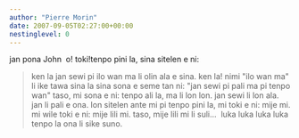 ```yaml
---
author: "Pierre Morin"
date: 2007-09-05T02:27:00+00:00
nestinglevel: 0
---
```

jan pona John  o! toki!tenpo pini la, sina sitelen e ni:
>ken la jan sewi pi ilo wan ma li olin ala e sina. ken la! nimi "ilo wan ma" li ike tawa sina la sina sona e seme tan ni: "jan sewi pi pali ma pi tenpo wan" taso, mi sona e ni: tenpo ali la, ma li lon lon. jan sewi li lon ala. jan li pali e ona. lon sitelen ante mi pi tenpo pini la, mi toki e ni: mije mi. mi wile toki e ni: mije lili mi. taso, mije lili mi li suli...  luka luka luka luka tenpo la ona li sike suno.